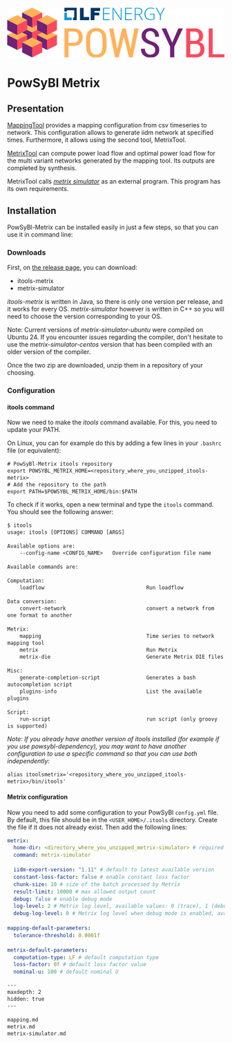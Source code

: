 ![PowSyBl Logo](_static/logos/logo_lfe_powsybl.svg)
# PowSyBl Metrix

## Presentation

[MappingTool](mapping.md) provides a mapping configuration from csv timeseries to network.
This configuration allows to generate iidm network at specified times. Furthermore,
it allows using the second tool, MetrixTool.

[MetrixTool](metrix.md) can compute power load flow and optimal power load flow for the multi variant
networks generated by the mapping tool. Its outputs are completed by synthesis.

MetrixTool calls *[metrix simulator](metrix-simulator.md)* as an external program. This program has its own requirements.

## Installation

PowSyBl-Metrix can be installed easily in just a few steps, so that you can use it in command line:

### Downloads

First, on [the release page](https://github.com/powsybl/powsybl-metrix/releases), you can download: 

* itools-metrix
* metrix-simulator

*itools-metrix* is written in Java, so there is only one version per release, and it works for
every OS. *metrix-simulator* however is written in C++ so you will need to
choose the version corresponding to your OS.

Note: Current versions of *metrix-simulator-ubuntu* were compiled on Ubuntu 24. If
you encounter issues regarding the compiler, don't hesitate to use the *metrix-simulator-centos*
version that has been compiled with an older version of the compiler.

Once the two zip are downloaded, unzip them in a repository of your choosing.

### Configuration

#### itools command

Now we need to make the *itools* command available. For this, you need to update your PATH.

On Linux, you can for example do this by adding a few lines in your `.bashrc` file (or equivalent):

```shell
# PowSyBl-Metrix itools repository
export POWSYBL_METRIX_HOME=<repository_where_you_unzipped_itools-metrix>
# Add the repository to the path
export PATH=$POWSYBL_METRIX_HOME/bin:$PATH
```

To check if it works, open a new terminal and type the `itools` command. You should see
the following answer:

```
$ itools
usage: itools [OPTIONS] COMMAND [ARGS]

Available options are:
    --config-name <CONFIG_NAME>   Override configuration file name

Available commands are:

Computation:
    loadflow                                 Run loadflow

Data conversion:
    convert-network                          convert a network from one format to another

Metrix:
    mapping                                  Time series to network mapping tool
    metrix                                   Run Metrix
    metrix-die                               Generate Metrix DIE files

Misc:
    generate-completion-script               Generates a bash autocompletion script
    plugins-info                             List the available plugins

Script:
    run-script                               run script (only groovy is supported)
```

*Note: If you already have another version of itools installed (for example if you use powsybl-dependency),
you may want to have another configuration to use a specific command so that you can
use both independently:*

```shell
alias itoolsmetrix='<repository_where_you_unzipped_itools-metrix>/bin/itools'
```

#### Metrix configuration

Now you need to add some configuration to your PowSyBl `config.yml` file. By default,
this file should be in the `<USER_HOME>/.itools` directory. Create the file if it does not already exist.
Then add the following lines:

```yml
metrix:
  home-dir: <directory_where_you_unzipped_metrix-simulator> # required
  command: metrix-simulator
 
  iidm-export-version: "1.11" # default to latest available version
  constant-loss-factor: false # enable constant loss factor
  chunk-size: 10 # size of the batch processed by Metrix
  result-limit: 10000 # max allowed output count
  debug: false # enable debug mode
  log-level: 2 # Metrix log level, available values: 0 (trace), 1 (debug), 2 (info), 3 (warn), 4 (error), 5 (critical)
  debug-log-level: 0 # Metrix log level when debug mode is enabled, available values: 0 (trace), 1 (debug), 2 (info), 3 (warn), 4 (error), 5 (critical)
 
mapping-default-parameters:
  tolerance-threshold: 0.0001f
 
metrix-default-parameters:
  computation-type: LF # default computation type
  loss-factor: 0f # default loss factor value
  nominal-u: 100 # default nominal U
```



```{toctree}
---
maxdepth: 2
hidden: true
---

mapping.md
metrix.md
metrix-simulator.md
```